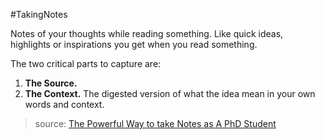 #TakingNotes 

Notes of your thoughts while reading something. Like quick ideas, highlights or inspirations you get when you read something.

The two critical parts to capture are:
1. **The Source.**
2. **The Context.** The digested version of what the idea mean in your own words and context.

> source: [The Powerful Way to take Notes as A PhD Student](https://www.youtube.com/watch?v=7_6ELlCIl1w&t=326s)